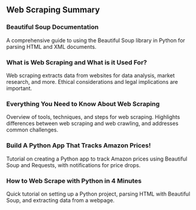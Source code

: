 
## Web Scraping Summary

### Beautiful Soup Documentation
A comprehensive guide to using the Beautiful Soup library in Python for parsing HTML and XML documents.

### What is Web Scraping and What is it Used For?
Web scraping extracts data from websites for data analysis, market research, and more. Ethical considerations and legal implications are important.

### Everything You Need to Know About Web Scraping
Overview of tools, techniques, and steps for web scraping. Highlights differences between web scraping and web crawling, and addresses common challenges.

### Build A Python App That Tracks Amazon Prices!
Tutorial on creating a Python app to track Amazon prices using Beautiful Soup and Requests, with notifications for price drops.

### How to Web Scrape with Python in 4 Minutes
Quick tutorial on setting up a Python project, parsing HTML with Beautiful Soup, and extracting data from a webpage.
